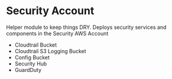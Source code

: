 # Security Account

Helper module to keep things DRY. Deploys security services and components in the Security AWS Account

- Cloudtrail Bucket
- Cloudtrail S3 Logging Bucket
- Config Bucket
- Security Hub 
- GuardDuty
